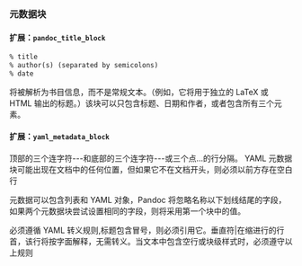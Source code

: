 ### 元数据块

#### 扩展：`pandoc_title_block`

```markdown
% title
% author(s) (separated by semicolons)
% date
```

将被解析为书目信息，而不是常规文本。（例如，它将用于独立的 LaTeX 或 HTML 输出的标题。）该块可以只包含标题、日期和作者，或者包含所有三个元素。

#### 扩展：`yaml_metadata_block`

顶部的三个连字符---和底部的三个连字符---或三个点...的行分隔。 YAML 元数据块可能出现在文档中的任何位置，但如果它不在文档开头，则必须以前方存在空白行

元数据可以包含列表和 YAML 对象，Pandoc 将忽略名称以下划线结尾的字段，如果两个元数据块尝试设置相同的字段，则将采用第一个块中的值。

必须遵循 YAML 转义规则,标题包含冒号，则必须引用它。垂直符|在缩进行的行首，该行将按字面解释，无需转义。当文本中包含空行或块级样式时，必须遵守以上规则